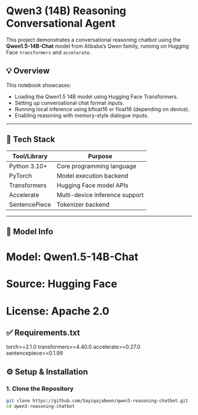 # Qwen3 (14B) Reasoning Conversational Agent

This project demonstrates a conversational reasoning chatbot using the **Qwen1.5-14B-Chat** model from Alibaba’s Qwen family, running on Hugging Face `transformers` and `accelerate`.

## 💡 Overview

This notebook showcases:
- Loading the Qwen1.5 14B model using Hugging Face Transformers.
- Setting up conversational chat format inputs.
- Running local inference using bfloat16 or float16 (depending on device).
- Enabling reasoning with memory-style dialogue inputs.

---

## 🧰 Tech Stack

| Tool/Library   | Purpose                         |
|----------------|----------------------------------|
| Python 3.10+   | Core programming language        |
| PyTorch        | Model execution backend          |
| Transformers   | Hugging Face model APIs          |
| Accelerate     | Multi-device inference support   |
| SentencePiece  | Tokenizer backend                |

---

## 🧠 Model Info

# Model: Qwen1.5-14B-Chat
# Source: Hugging Face
# License: Apache 2.0



## ✅ Requirements.txt
  torch>=2.1.0
  transformers>=4.40.0
  accelerate>=0.27.0
  sentencepiece>=0.1.99

## ⚙️ Setup & Installation

### 1. Clone the Repository

```bash
git clone https://github.com/Sayiqajabeen/qwen3-reasoning-chatbot.git
cd qwen3-reasoning-chatbot
